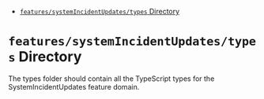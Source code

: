 <!-- START doctoc generated TOC please keep comment here to allow auto update -->
<!-- DON'T EDIT THIS SECTION, INSTEAD RE-RUN doctoc TO UPDATE -->

- [`features/systemIncidentUpdates/types` Directory](#featuressystemincidentupdatestypes-directory)

<!-- END doctoc generated TOC please keep comment here to allow auto update -->

# `features/systemIncidentUpdates/types` Directory

The types folder should contain all the TypeScript types for the SystemIncidentUpdates feature domain.
